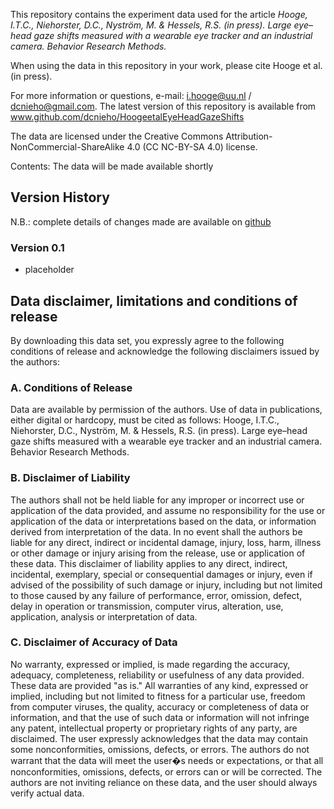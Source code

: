 This repository contains the experiment data used for the article
_Hooge, I.T.C., Niehorster, D.C., Nyström, M. & Hessels, R.S.
(in press). Large eye–head gaze shifts measured with a wearable
eye tracker and an industrial camera. Behavior Research Methods._

When using the data in this repository in your work, please cite
Hooge et al. (in press).

For more information or questions, e-mail: i.hooge@uu.nl /
dcnieho@gmail.com. The latest version of this repository is available
from www.github.com/dcnieho/HoogeetalEyeHeadGazeShifts

The data are licensed under the Creative Commons
Attribution-NonCommercial-ShareAlike 4.0 (CC NC-BY-SA 4.0) license.

Contents:
The data will be made available shortly

## Version History
N.B.: complete details of changes made are available on
[github](https://github.com/dcnieho/HoogeetalEyeHeadGazeShifts)
### Version 0.1
- placeholder




## Data disclaimer, limitations and conditions of release
By downloading this data set, you expressly agree to the following conditions of release and acknowledge the following disclaimers issued by the authors:

### A. Conditions of Release
Data are available by permission of the authors. Use of data in publications,
either digital or hardcopy, must be cited as follows: Hooge, I.T.C.,
Niehorster, D.C., Nyström, M. & Hessels, R.S. (in press). Large eye–head gaze
shifts measured with a wearable eye tracker and an industrial camera.
Behavior Research Methods. 

### B. Disclaimer of Liability
The authors shall not be held liable for any improper or incorrect use or application of the data provided, and assume no responsibility for the use or application of the data or interpretations based on the data, or information derived from interpretation of the data. In no event shall the authors be liable for any direct, indirect or incidental damage, injury, loss, harm, illness or other damage or injury arising from the release, use or application of these data. This disclaimer of liability applies to any direct, indirect, incidental, exemplary, special or consequential damages or injury, even if advised of the possibility of such damage or injury, including but not limited to those caused by any failure of performance, error, omission, defect, delay in operation or transmission, computer virus, alteration, use, application, analysis or interpretation of data.

### C. Disclaimer of Accuracy of Data
No warranty, expressed or implied, is made regarding the accuracy, adequacy, completeness, reliability or usefulness of any data provided. These data are provided "as is." All warranties of any kind, expressed or implied, including but not limited to fitness for a particular use, freedom from computer viruses, the quality, accuracy or completeness of data or information, and that the use of such data or information will not infringe any patent, intellectual property or proprietary rights of any party, are disclaimed. The user expressly acknowledges that the data may contain some nonconformities, omissions, defects, or errors. The authors do not warrant that the data will meet the user�s needs or expectations, or that all nonconformities, omissions, defects, or errors can or will be corrected. The authors are not inviting reliance on these data, and the user should always verify actual data.


